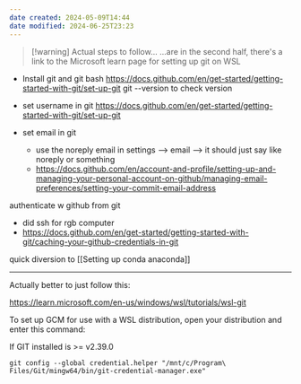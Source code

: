 ```yaml
---
date created: 2024-05-09T14:44
date modified: 2024-06-25T23:23
---
```


> [!warning] Actual steps to follow...
> ...are in the second half, there's a link to the Microsoft learn page for setting up git on WSL

- Install git and git bash
https://docs.github.com/en/get-started/getting-started-with-git/set-up-git
git --version to check version

- set username in git 
https://docs.github.com/en/get-started/getting-started-with-git/set-up-git

- set email in git
	- use the noreply email in settings --> email --> it should just say like noreply or something
	- https://docs.github.com/en/account-and-profile/setting-up-and-managing-your-personal-account-on-github/managing-email-preferences/setting-your-commit-email-address 

authenticate w github from git 

- did ssh for rgb computer
- https://docs.github.com/en/get-started/getting-started-with-git/caching-your-github-credentials-in-git 

quick diversion to [[Setting up conda anaconda]]

--- 

Actually better to just follow this: 

https://learn.microsoft.com/en-us/windows/wsl/tutorials/wsl-git

To set up GCM for use with a WSL distribution, open your distribution and enter this command:

If GIT installed is >= v2.39.0

```
git config --global credential.helper "/mnt/c/Program\ Files/Git/mingw64/bin/git-credential-manager.exe"
```